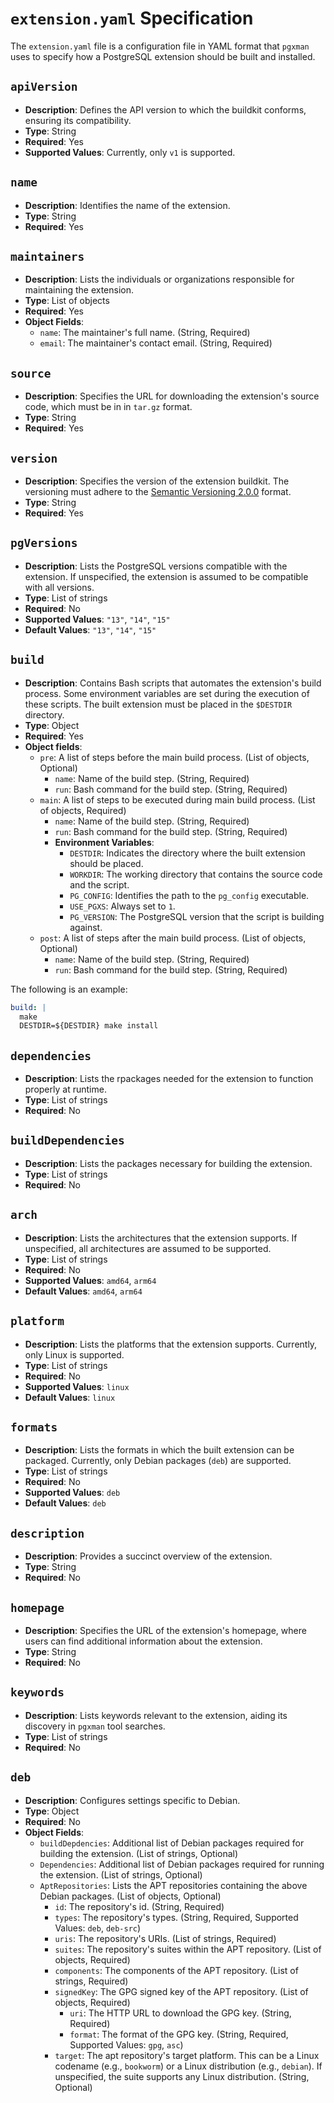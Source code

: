 # `extension.yaml` Specification

The `extension.yaml` file is a configuration file in YAML format that `pgxman` uses to specify how a PostgreSQL extension should be built and installed.

## `apiVersion`

- **Description**: Defines the API version to which the buildkit conforms, ensuring its compatibility.
- **Type**: String
- **Required**: Yes
- **Supported Values**: Currently, only `v1` is supported.

## `name`

- **Description**: Identifies the name of the extension.
- **Type**: String
- **Required**: Yes

## `maintainers`

- **Description**: Lists the individuals or organizations responsible for maintaining the extension.
- **Type**: List of objects
- **Required**: Yes
- **Object Fields**:
  - `name`: The maintainer's full name. (String, Required)
  - `email`: The maintainer's contact email. (String, Required)

## `source`

- **Description**: Specifies the URL for downloading the extension's source code, which must be in in `tar.gz` format.
- **Type**: String
- **Required**: Yes

## `version`

- **Description**: Specifies the version of the extension buildkit. The versioning must adhere to the [Semantic Versioning 2.0.0](https://semver.org) format.
- **Type**: String
- **Required**: Yes

## `pgVersions`

- **Description**: Lists the PostgreSQL versions compatible with the extension. If unspecified, the extension is assumed to be compatible with all versions.
- **Type**: List of strings
- **Required**: No
- **Supported Values**: `"13"`, `"14"`, `"15"`
- **Default Values**: `"13"`, `"14"`, `"15"`

## `build`

- **Description**: Contains Bash scripts that automates the extension's build process. Some environment variables are set during the execution of these scripts. The built extension must be placed in the `$DESTDIR` directory.
- **Type**: Object
- **Required**: Yes
- **Object fields**:
  - `pre`: A list of steps before the main build process. (List of objects, Optional)
    - `name`: Name of the build step. (String, Required)
    - `run`: Bash command for the build step. (String, Required)
  - `main`: A list of steps to be executed during main build process. (List of objects, Required)
    - `name`: Name of the build step. (String, Required)
    - `run`: Bash command for the build step. (String, Required)
    - **Environment Variables**:
      - `DESTDIR`: Indicates the directory where the built extension should be placed.
      - `WORKDIR`: The working directory that contains the source code and the script.
      - `PG_CONFIG`: Identifies the path to the `pg_config` executable.
      - `USE_PGXS`: Always set to `1`.
      - `PG_VERSION`: The PostgreSQL version that the script is building against.
  - `post`: A list of steps after the main build process. (List of objects, Optional)
    - `name`: Name of the build step. (String, Required)
    - `run`: Bash command for the build step. (String, Required)

The following is an example:

```yaml
build: |
  make
  DESTDIR=${DESTDIR} make install
```

## `dependencies`

- **Description**:  Lists the rpackages needed for the extension to function properly at runtime.
- **Type**: List of strings
- **Required**: No

## `buildDependencies`

- **Description**: Lists the packages necessary for building the extension.
- **Type**: List of strings
- **Required**: No

## `arch`

- **Description**: Lists the architectures that the extension supports. If unspecified, all architectures are assumed to be supported.
- **Type**: List of strings
- **Required**: No
- **Supported Values**: `amd64`, `arm64`
- **Default Values**: `amd64`, `arm64`

## `platform`

- **Description**: Lists the platforms that the extension supports. Currently, only Linux is supported.
- **Type**: List of strings
- **Required**: No
- **Supported Values**: `linux`
- **Default Values**: `linux`

## `formats`

- **Description**: Lists the formats in which the built extension can be packaged. Currently, only Debian packages (`deb`) are supported.
- **Type**: List of strings
- **Required**: No
- **Supported Values**: `deb`
- **Default Values**: `deb`

## `description`

- **Description**: Provides a succinct overview of the extension.
- **Type**: String
- **Required**: No

## `homepage`

- **Description**: Specifies the URL of the extension's homepage, where users can find additional information about the extension.
- **Type**: String
- **Required**: No

## `keywords`

- **Description**: Lists keywords relevant to the extension, aiding its discovery in `pgxman` tool searches.
- **Type**: List of strings
- **Required**: No

## `deb`

- **Description**: Configures settings specific to Debian.
- **Type**: Object
- **Required**: No
- **Object Fields**:
  - `buildDepdencies`: Additional list of Debian packages required for building the extension. (List of strings, Optional)
  - `Dependencies`: Additional list of Debian packages required for running the extension. (List of strings, Optional)
  - `AptRepositories`: Lists the APT repositories containing the above Debian packages. (List of objects, Optional)
    - `id`: The repository's id. (String, Required)
    - `types`: The repository's types. (String, Required, Supported Values: `deb`, `deb-src`)
    - `uris`: The repository's URIs. (List of strings, Required)
    - `suites`: The repository's suites within the APT repository. (List of objects, Required)
    - `components`: The components of the APT repository. (List of strings, Required)
    - `signedKey`: The GPG signed key of the APT repository. (List of objects, Required)
      - `uri`: The HTTP URL to download the GPG key. (String, Required)
      - `format`: The format of the GPG key. (String, Required, Supported Values: `gpg`, `asc`)
    - `target`: The apt repository's target platform. This can be a Linux codename (e.g., `bookworm`) or a Linux distribution (e.g., `debian`). If unspecified, the suite supports any Linux distribution. (String, Optional)
